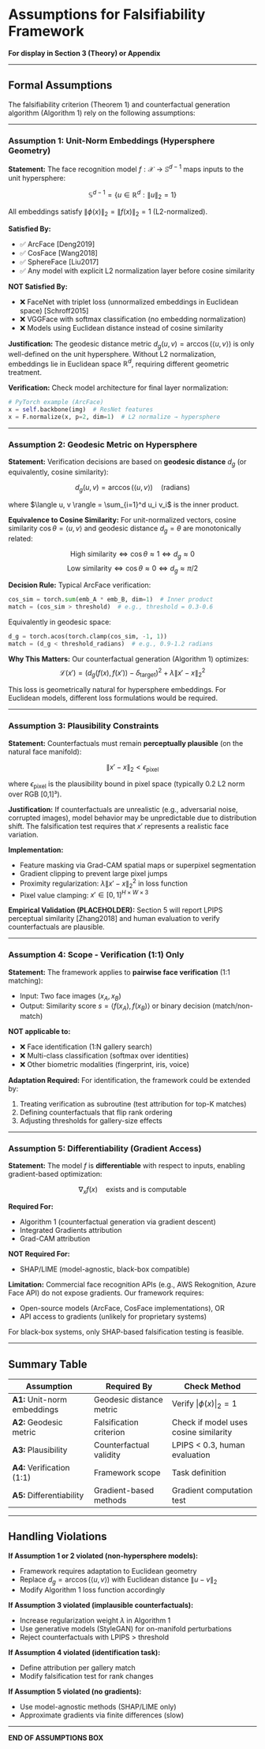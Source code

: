 # Assumptions for Falsifiability Framework

**For display in Section 3 (Theory) or Appendix**

---

## Formal Assumptions

The falsifiability criterion (Theorem 1) and counterfactual generation algorithm (Algorithm 1) rely on the following assumptions:

---

### Assumption 1: Unit-Norm Embeddings (Hypersphere Geometry)

**Statement:**
The face recognition model $f: \mathcal{X} \to \mathbb{S}^{d-1}$ maps inputs to the unit hypersphere:

$$\mathbb{S}^{d-1} = \{u \in \mathbb{R}^d : \|u\|_2 = 1\}$$

All embeddings satisfy $\|\phi(x)\|_2 = \|f(x)\|_2 = 1$ (L2-normalized).

**Satisfied By:**
- ✅ ArcFace [Deng2019]
- ✅ CosFace [Wang2018]
- ✅ SphereFace [Liu2017]
- ✅ Any model with explicit L2 normalization layer before cosine similarity

**NOT Satisfied By:**
- ❌ FaceNet with triplet loss (unnormalized embeddings in Euclidean space) [Schroff2015]
- ❌ VGGFace with softmax classification (no embedding normalization)
- ❌ Models using Euclidean distance instead of cosine similarity

**Justification:**
The geodesic distance metric $d_g(u, v) = \arccos(\langle u, v \rangle)$ is only well-defined on the unit hypersphere. Without L2 normalization, embeddings lie in Euclidean space $\mathbb{R}^d$, requiring different geometric treatment.

**Verification:**
Check model architecture for final layer normalization:
```python
# PyTorch example (ArcFace)
x = self.backbone(img)  # ResNet features
x = F.normalize(x, p=2, dim=1)  # L2 normalize → hypersphere
```

---

### Assumption 2: Geodesic Metric on Hypersphere

**Statement:**
Verification decisions are based on **geodesic distance** $d_g$ (or equivalently, cosine similarity):

$$d_g(u, v) = \arccos(\langle u, v \rangle) \quad \text{(radians)}$$

where $\langle u, v \rangle = \sum_{i=1}^d u_i v_i$ is the inner product.

**Equivalence to Cosine Similarity:**
For unit-normalized vectors, cosine similarity $\cos \theta = \langle u, v \rangle$ and geodesic distance $d_g = \theta$ are monotonically related:

$$\text{High similarity} \iff \cos \theta \approx 1 \iff d_g \approx 0$$
$$\text{Low similarity} \iff \cos \theta \approx 0 \iff d_g \approx \pi/2$$

**Decision Rule:**
Typical ArcFace verification:
```python
cos_sim = torch.sum(emb_A * emb_B, dim=1)  # Inner product
match = (cos_sim > threshold)  # e.g., threshold = 0.3-0.6
```

Equivalently in geodesic space:
```python
d_g = torch.acos(torch.clamp(cos_sim, -1, 1))
match = (d_g < threshold_radians)  # e.g., 0.9-1.2 radians
```

**Why This Matters:**
Our counterfactual generation (Algorithm 1) optimizes:
$$\mathcal{L}(x') = (d_g(f(x), f(x')) - \delta_{\text{target}})^2 + \lambda \|x' - x\|_2^2$$

This loss is geometrically natural for hypersphere embeddings. For Euclidean models, different loss formulations would be required.

---

### Assumption 3: Plausibility Constraints

**Statement:**
Counterfactuals must remain **perceptually plausible** (on the natural face manifold):

$$\|x' - x\|_2 < \epsilon_{\text{pixel}}$$

where $\epsilon_{\text{pixel}}$ is the plausibility bound in pixel space (typically 0.2 L2 norm over RGB [0,1]³).

**Justification:**
If counterfactuals are unrealistic (e.g., adversarial noise, corrupted images), model behavior may be unpredictable due to distribution shift. The falsification test requires that $x'$ represents a realistic face variation.

**Implementation:**
- Feature masking via Grad-CAM spatial maps or superpixel segmentation
- Gradient clipping to prevent large pixel jumps
- Proximity regularization: $\lambda \|x' - x\|_2^2$ in loss function
- Pixel value clamping: $x' \in [0, 1]^{H \times W \times 3}$

**Empirical Validation (PLACEHOLDER):**
Section 5 will report LPIPS perceptual similarity [Zhang2018] and human evaluation to verify counterfactuals are plausible.

---

### Assumption 4: Scope - Verification (1:1) Only

**Statement:**
The framework applies to **pairwise face verification** (1:1 matching):
- Input: Two face images $(x_A, x_B)$
- Output: Similarity score $s = \langle f(x_A), f(x_B) \rangle$ or binary decision (match/non-match)

**NOT applicable to:**
- ❌ Face identification (1:N gallery search)
- ❌ Multi-class classification (softmax over identities)
- ❌ Other biometric modalities (fingerprint, iris, voice)

**Adaptation Required:**
For identification, the framework could be extended by:
1. Treating verification as subroutine (test attribution for top-K matches)
2. Defining counterfactuals that flip rank ordering
3. Adjusting thresholds for gallery-size effects

---

### Assumption 5: Differentiability (Gradient Access)

**Statement:**
The model $f$ is **differentiable** with respect to inputs, enabling gradient-based optimization:

$$\nabla_x f(x) \quad \text{exists and is computable}$$

**Required For:**
- Algorithm 1 (counterfactual generation via gradient descent)
- Integrated Gradients attribution
- Grad-CAM attribution

**NOT Required For:**
- SHAP/LIME (model-agnostic, black-box compatible)

**Limitation:**
Commercial face recognition APIs (e.g., AWS Rekognition, Azure Face API) do not expose gradients. Our framework requires:
- Open-source models (ArcFace, CosFace implementations), OR
- API access to gradients (unlikely for proprietary systems)

For black-box systems, only SHAP-based falsification testing is feasible.

---

## Summary Table

| Assumption | Required By | Check Method |
|------------|-------------|--------------|
| **A1:** Unit-norm embeddings | Geodesic distance metric | Verify $\|\phi(x)\|_2 = 1$ |
| **A2:** Geodesic metric | Falsification criterion | Check if model uses cosine similarity |
| **A3:** Plausibility | Counterfactual validity | LPIPS < 0.3, human evaluation |
| **A4:** Verification (1:1) | Framework scope | Task definition |
| **A5:** Differentiability | Gradient-based methods | Gradient computation test |

---

## Handling Violations

**If Assumption 1 or 2 violated (non-hypersphere models):**
- Framework requires adaptation to Euclidean geometry
- Replace $d_g = \arccos(\langle u, v \rangle)$ with Euclidean distance $\|u - v\|_2$
- Modify Algorithm 1 loss function accordingly

**If Assumption 3 violated (implausible counterfactuals):**
- Increase regularization weight $\lambda$ in Algorithm 1
- Use generative models (StyleGAN) for on-manifold perturbations
- Reject counterfactuals with LPIPS > threshold

**If Assumption 4 violated (identification task):**
- Define attribution per gallery match
- Modify falsification test for rank changes

**If Assumption 5 violated (no gradients):**
- Use model-agnostic methods (SHAP/LIME only)
- Approximate gradients via finite differences (slow)

---

**END OF ASSUMPTIONS BOX**
